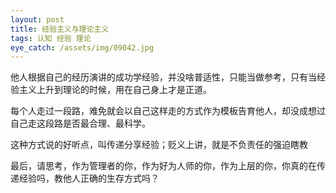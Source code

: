 ```yaml
---
layout: post
title: 经验主义与理论主义
tags: 认知 经验 理论
eye_catch: /assets/img/09042.jpg
---
```


他人根据自己的经历演讲的成功学经验，并没啥普适性，只能当做参考，只有当经验主义上升到理论的时候，用在自己身上才是正道。

<!--more-->

每个人走过一段路，难免就会以自己这样走的方式作为模板告育他人，却没成想过自己走这段路是否最合理、最科学。

这种方式说的好听点，叫传递分享经验；贬义上讲，就是不负责任的强迫瞎教

最后，请思考，作为管理者的你，作为好为人师的你，作为上层的你，你真的在传递经验吗，教他人正确的生存方式吗？
